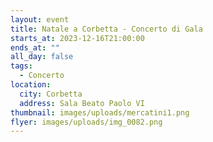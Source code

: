```yaml
---
layout: event
title: Natale a Corbetta - Concerto di Gala
starts_at: 2023-12-16T21:00:00
ends_at: ""
all_day: false
tags:
  - Concerto
location:
  city: Corbetta
  address: Sala Beato Paolo VI
thumbnail: images/uploads/mercatini1.png
flyer: images/uploads/img_0082.png
---
```

